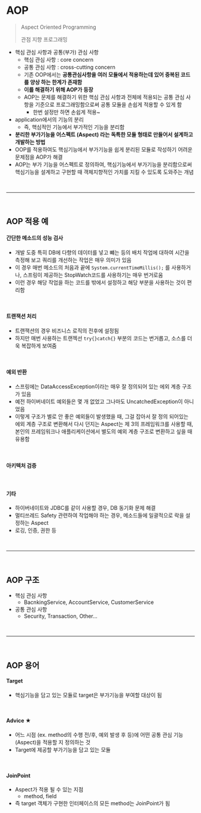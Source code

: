 # AOP

> Aspect Oriented Programming
>
> 관점 지향 프로그래밍

* 핵심 관심 사항과 공통(부가) 관심 사항
  * 핵심 관심 사항 : core concern
  * 공통 관심 사항 : cross-cutting concern
  * 기존 OOP에서는 **공통관심사항을 여러 모듈에서 적용하는데 있어 중복된 코드를 양상 하는 한계가 존재함**
  * **이를 해결하기 위해 AOP가 등장**
  * AOP는 문제를 해결하기 위한 핵심 관심 사항과 전체에 적용되는 공통 관심 사항을 기준으로 프로그래밍함으로써 공통 모듈을 손쉽게 적용할 수 있게 함
    * 한번 설정만 하면 손쉽게 적용~
* application에서의 기능의 분리
  * 즉, 핵심적인 기능에서 부가적인 기능을 분리함
* **분리한 부가기능을 어스펙트 (Aspect) 라는 독특한 모듈 형태로 만들어서 설계하고 개발하는 방법**
* OOP를 적용하여도 핵심기능에서 부가기능을 쉽게 분리된 모듈로 작성하기 어려운 문제점을 AOP가 해결
* AOP는 부가 기능을 어스펙트로 정의하여, 핵심기능에서 부가기능을 분리함으로써 핵심기능을 설계하고 구현할 때 객체지향적인 가치를 지킬 수 있도록 도와주는 개념

<br>

---

<br>

## AOP 적용 예

#### 간단한 메소드의 성능 검사

* 개발 도중 특히 DB에 다향의 데이터를 넣고 뺴는 등의 배치 작업에 대하여 시간을 측정해 보고 쿼리를 개선하는 작업은 매우 의미가 있음
* 이 경우 매번 메소드의 처음과 끝에 `System.currentTimeMillis();` 를 사용하거나, 스프링이 제공하는 StopWatch코드를 사용하기는 매우 번거로움
* 이런 경우 해당 작업을 하는 코드를 밖에서 설정하고 해당 부분을 사용하는 것이 편리함

<br>

#### 트랜잭션 처리

* 트랜잭션의 경우 비즈니스 로직의 전후에 설정됨
* 하지만 매번 사용하는 트랜젝선 `try{}catch{}` 부분의 코드는 번거롭고, 소스를 더욱 복잡하게 보여줌

<br>

#### 예외 반환

* 스프링에는 DataAccessException이라는 매우 잘 정의되어 있는 에외 계층 구조가 있음
* 예전 하이버네이트 예외들은 몇 개 없었고 그나마도 UncatchedException이 아니었음
* 이렇게 구조가 별로 안 좋은 예외들이 발생했을 때, 그걸 잡아서 잘 정의 되어있는 에외 계층 구조로 변환해서 다시 던지는 Aspect는 제 3의 프레임워크를 사용할 때, 본인의 프레임워크나 애플리케이션에서 별도의 예외 계층 구조로 변환하고 싶을 때 유용함

<br>

#### 아키텍처 검증

<br>

#### 기타

* 하이버네이트와 JDBC를 같이 사용할 경우, DB 동기화 문제 해결
* 멀티쓰레드 Safety 관련하여 작업해야 하는 경우, 메소드들에 일괄적으로 락을 설정하는 Aspect
* 로깅, 인증, 권한 등

<br>

---

<br>

## AOP 구조

* 핵심 관심 사항
  * BacnkingService, AccountService, CustomerService
* 공통 관심 사항
  * Security, Transaction, Other...

<br>

---

<br>

## AOP 용어

#### Target

* 핵심기능을 담고 있는 모듈로 target은 부가기능을 부여할 대상이 됨

<br>

#### Advice ★

* 어느 시점 (ex. method의 수행 전/후, 예외 발생 후 등)에 어떤 공통 관심 기능(Aspect)을 적용할 지 정의하는 것
* Target에 제공할 부가기능을 담고 있는 모듈

<br>

#### JoinPoint

* Aspect가 적용 될 수 있는 지점
  * method, field
* 즉 target 객체가 구현한 인터페이스의 모든 method는 JoinPoint가 됨

